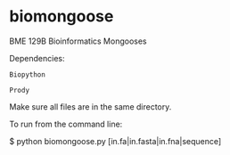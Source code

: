 # biomongoose
BME 129B Bioinformatics Mongooses


Dependencies:

    Biopython
 
    Prody

Make sure all files are in the same directory.


To run from the command line:

  $ python biomongoose.py [in.fa|in.fasta|in.fna|sequence]
